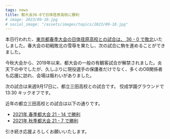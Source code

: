 ```yaml
---
tags: news
title: 都大会36-0で日体荏原高校に勝利
# image: 2023/09-10.jpg
# social_image: "/assets/images/topics/2023/09-10.jpg"
---
```


本日行われた、[東京都春季大会の日体荏原高校との試合は、 36 - 0 で敗北](/game/2023/2023-09-10-ebara.html)いたしました。春大会の初戦敗北の雪辱を果たし、次の試合に駒を進めることができました。

今秋大会から、2019年以来、都大会の一般の有観客試合が解禁されました。炎天下の中でしたが、久しぶりに現役選手の保護者だけでなく、多くのOB関係者も応援に訪れ、会場は賑わいがありました。

次の試合は来週9月17日に、都立三田高校との試合です。 佼成学園グラウンドで13:30 キックオフです。

近年の都立三田高校との試合は以下の通りです。

* [2021年 春季都大会 21 - 14 で勝利](/game/2021/2021-05-30-mita.html)
* [2021年 秋季都大会 21 - 7 で勝利](/game/2021/2021-10-17-mita.html)

引き続き応援よろしくお願いいたします。
